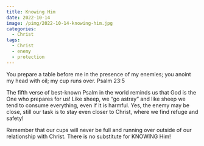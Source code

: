 ```yaml
---
title: Knowing Him
date: 2022-10-14
image: /pimg/2022-10-14-knowing-him.jpg
categories:
  - Christ
tags:
  - Christ
  - enemy
  - protection
---
```


You prepare a table before me in the presence of my enemies; you anoint my head with oil; my cup runs over. Psalm 23:5

The fifth verse of best-known Psalm in the world reminds us that God is the One who prepares for us! Like sheep, we “go astray” and like sheep we tend to consume everything, even if it is harmful. Yes, the enemy may be close, still our task is to stay even closer to Christ, where we find refuge and safety!

Remember that our cups will never be full and running over outside of our relationship with Christ. There is no substitute for KNOWING Him!




